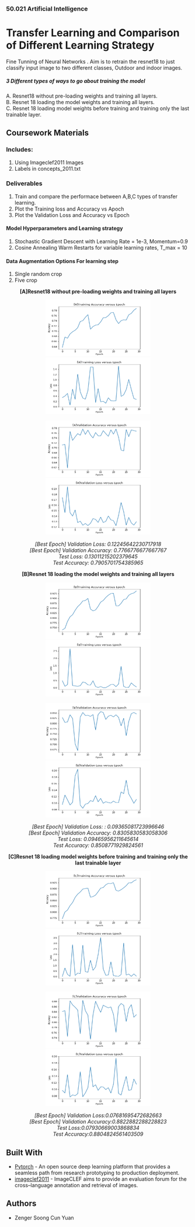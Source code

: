 ### 50.021 Artificial Intelligence
#  Transfer Learning and Comparison of Different Learning Strategy
Fine Tunning of Neural Networks . 
Aim is to retrain the resnet18 to just classify input image to two different classes, Outdoor and indoor images.
##### 3 Different types of ways to go about training the model
A. Resnet18 without pre-loading weights and training all layers.  
B. Resnet 18 loading the model weights and training all layers.  
C. Resnet 18 loading model weights before training and training only the last trainable layer.  

## Coursework Materials

###  Includes:
1. Using Imageclef2011 Images
2. Labels in concepts_2011.txt

### Deliverables
1. Train and compare the performace between A,B,C types of transfer learning.
2. Plot the Training loss and Accuracy vs Apoch
3. Plot the Validation Loss and Accuracy vs Epoch

#### Model Hyperparameters and Learning strategy
1. Stochastic Gradient Descent with Learning Rate = 1e-3, Momentum=0.9
2. Cosine Annealing Warm Restarts for variable learning rates, T_max = 10 

#### Data Augmentation Options For learning step
1. Single random crop 
2. Five crop


<p align="center">
  <strong>[A]Resnet18 without pre-loading weights and training all layers</strong>
    </p>

<p align="center">
    <img src="plotsA/trainAcc_A.png" alt="Image" width="288px" height="155px" />
    <img src="plotsA/trainLoss_A.png" alt="Image" width="288px" height="155px" />
</p>
<p align="center">
    <img src="plotsA/validAcc_A.png" alt="Image" width="288px" height="155px" />
    <img src="plotsA/validLoss_A.png" alt="Image" width="288px" height="155px" />
</p>

<p align="center">
  <i> 
    [Best Epoch] Validation Loss: 0.12245642230717918  <br>
    [Best Epoch] Validation Accuracy: 0.7766776677667767 <br>
    Test Loss: 0.13011215202379645 <br>
    Test Accuracy: 0.7905701754385965 <br>
  </i>
    </p>
    
<p align="center">
  <strong>[B]Resnet 18 loading the model weights and training all layers</strong>
    </p>

<p align="center">
    <img src="plotsB/trainAcc_B.png" alt="Image"  width="288px" height="155px" />
    <img src="plotsB/trainLoss_B.png" alt="Image" width="288px" height="155px" />
</p>
<p align="center">
    <img src="plotsB/validAcc_B.png" alt="Image"  width="288px" height="155px" />
    <img src="plotsB/validLoss_B.png" alt="Image" width="288px" height="155px" />
</p>
</p>

<p align="center">
  <i> 
[Best Epoch] Validation Loss: : 0.09365081723996646 <br>
[Best Epoch] Validation Accuracy: 0.8305830583058306 <br>
Test Loss: 0.09465956211645614 <br>
Test Accuracy: 0.8508771929824561 <br>
  </i>
    </p>
    
<p align="center">
  <strong>[C]Resnet 18 loading model weights before training and training only the last trainable layer</strong>
    </p>

<p align="center">
    <img src="plotsC/trainAcc_C.png" alt="Image"  width="288px" height="155px" />
    <img src="plotsC/trainLoss_C.png" alt="Image"  width="288px" height="155px" />
</p>
<p align="center">
    <img src="plotsC/validAcc_C.png" alt="Image" width="288px" height="155px" />
    <img src="plotsC/validLoss_C.png" alt="Image"  width="288px" height="155px" />
</p>
</p>
<p align="center">
  <i> 
    [Best Epoch] Validation Loss:0.07681695472682663 <br>
    [Best Epoch] Validation Accuracy:0.8822882288228823 <br>
    Test Loss:0.07930669003868834 <br>
    Test Accuracy:0.8804824561403509 <br>
  </i>
    </p>

## Built With
* [Pytorch](https://pytorch.org/) - An open source deep learning platform that provides a seamless path from research prototyping to production deployment.
* [imageclef2011](https://www.imageclef.org/) - ImageCLEF aims to provide an evaluation forum for the cross–language annotation and retrieval of images.

## Authors
* Zenger Soong Cun Yuan


